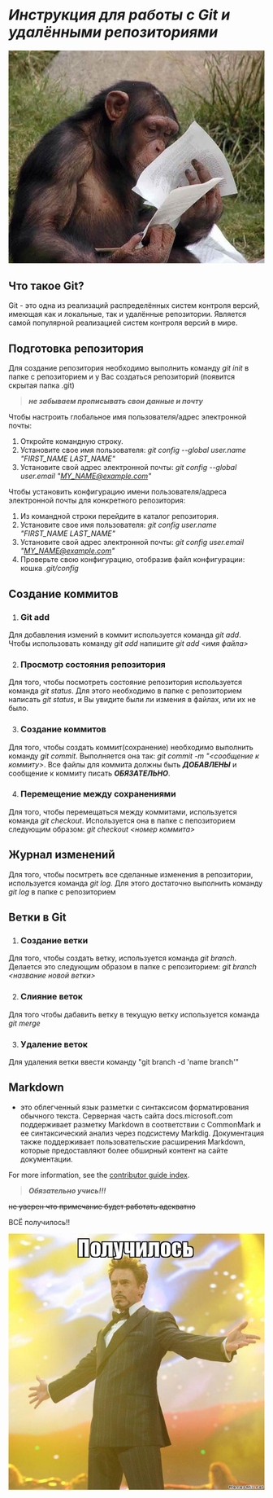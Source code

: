 # *Инструкция для работы с ***Git*** и удалёнными репозиториями*

![читай инструкции](/monkey%20is%20reading%20manual.jpg)

## Что такое Git?
Git - это одна из реализаций распределённых систем контроля версий, имеющая как и локальные, так и удалённые репозитории. Является самой популярной реализацией систем контроля версий в мире.
## Подготовка репозитория
Для создание репозитория необходимо выполнить команду *git init*  в папке с репозиторием и у Вас создаться репозиторий (появится скрытая папка .git)

 >***не забываем прописывать свои данные и почту***
  
  Чтобы настроить глобальное имя пользователя/адрес электронной почты: 
  
  1. Откройте командную строку. 
  2. Установите свое имя пользователя: *git config --global user.name "FIRST_NAME LAST_NAME"*
  3.  Установите свой адрес электронной почты: *git config --global user.email "MY_NAME@example.com"* 
   
   Чтобы установить конфигурацию имени пользователя/адреса электронной почты для конкретного репозитория: 
   1. Из командной строки перейдите в каталог репозитория. 
   2. Установите свое имя пользователя: *git config user.name "FIRST_NAME LAST_NAME"* 
   3. Установите свой адрес электронной почты: *git config user.email "MY_NAME@example.com"* 
   4. Проверьте свою конфигурацию, отобразив файл конфигурации: кошка *.git/config*

## Создание коммитов

1. ### Git add
Для добавления измений в коммит используется команда *git add*. Чтобы использовать команду *git add* напишите *git add <имя файла>*

2. ### Просмотр состояния репозитория
Для того, чтобы посмотреть состояние репозитория используется команда *git status*. Для этого необходимо в папке с репозиторием написать *git status*, и Вы увидите были ли измения в файлах, или их не было.

3. ### Создание коммитов
Для того, чтобы создать коммит(сохранение) необходимо выполнить команду *git commit*. Выполняется она так: *git commit -m "<сообщение к коммиту>*. Все файлы для коммита должны быть ***ДОБАВЛЕНЫ*** и сообщение к коммиту писать ***ОБЯЗАТЕЛЬНО***.

4. ### Перемещение между сохранениями
Для того, чтобы перемещаться между коммитами, используется команда *git checkout*. Используется она в папке с пепозиторием следующим образом: *git checkout <номер коммита>*

## Журнал изменений
Для того, чтобы посмтреть все сделанные изменения в репозитории, используется команда *git log*. Для этого достаточно выполнить команду *git log* в папке с репозиторием

## Ветки в Git

1. ### Создание ветки

Для того, чтобы создать ветку, используется команда *git branch*. Делается это следующим образом в папке с репозиторием: *git branch <название новой ветки>*

2. ### Слияние веток

Для того чтобы дабавить ветку в текущую ветку используется команда *git merge <name branch>*

3. ### Удаление веток
Для удаления ветки ввести команду "git branch -d 'name branch'"

## Markdown 
 - это облегченный язык разметки с синтаксисом форматирования обычного текста. Серверная часть сайта docs.microsoft.com поддерживает разметку Markdown в соответствии с CommonMark и ее синтаксический анализ через подсистему Markdig. Документация также поддерживает пользовательские расширения Markdown, которые предоставляют более обширный контент на сайте документации.



For more information, see the [contributor guide index](https://learn.microsoft.com/ru-ru/contribute/markdown-reference).



>***Обязательно учись!!!***

~~не уверен что примечание будет работать адекватно~~

ВСЁ получилось!!

![Радуйтесь](/получилось.jpg)